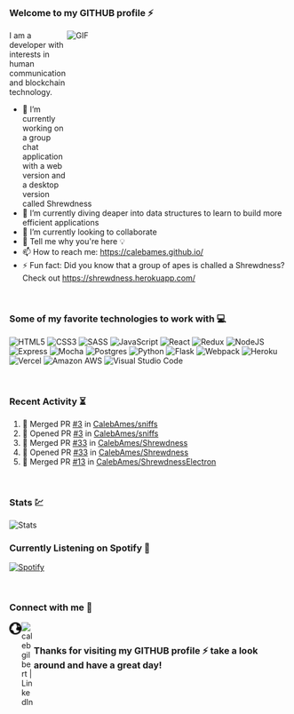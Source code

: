 ### Welcome to my GITHUB profile ⚡️

<img align="right" alt="GIF" src="https://i.pinimg.com/originals/e4/26/70/e426702edf874b181aced1e2fa5c6cde.gif" width="400" height="300">

I am a developer with interests in human communication and blockchain technology.

- 🔭 I’m currently working on a group chat application with a web version and a desktop version called Shrewdness
- 🌱 I’m currently diving deaper into data structures to learn to build more efficient applications
- 👯 I’m currently looking to collaborate
- 💬 Tell me why you're here 💡
- 📫 How to reach me: https://calebames.github.io/
- ⚡ Fun fact: Did you know that a group of apes is challed a Shrewdness? Check out https://shrewdness.herokuapp.com/

<br />

### Some of my favorite technologies to work with 💻

![HTML5](https://img.shields.io/badge/html5-%23E34F26.svg?&style=for-the-badge&logo=html5&logoColor=white)
<img alt="CSS3" src="https://img.shields.io/badge/css3-%231572B6.svg?&style=for-the-badge&logo=css3&logoColor=white"/>
<img alt="SASS" src="https://img.shields.io/badge/SASS-hotpink.svg?&style=for-the-badge&logo=SASS&logoColor=white"/>
<img alt="JavaScript" src="https://img.shields.io/badge/javascript-%23323330.svg?&style=for-the-badge&logo=javascript&logoColor=%23F7DF1E"/>
<img alt="React" src="https://img.shields.io/badge/react-%2320232a.svg?&style=for-the-badge&logo=react&logoColor=%2361DAFB"/>
<img alt="Redux" src="https://img.shields.io/badge/redux-%23593d88.svg?&style=for-the-badge&logo=redux&logoColor=white"/>
<img alt="NodeJS" src="https://img.shields.io/badge/node.js-%2343853D.svg?&style=for-the-badge&logo=node.js&logoColor=white"/>
![Express](https://img.shields.io/badge/Express.js-000000?style=for-the-badge&logo=express&logoColor=white)
<img alt="Mocha" src="https://img.shields.io/badge/-mocha-%238D6748?&style=for-the-badge&logo=mocha&logoColor=white"/>
<img alt="Postgres" src ="https://img.shields.io/badge/postgres-%23316192.svg?&style=for-the-badge&logo=postgresql&logoColor=white"/>
<img alt="Python" src="https://img.shields.io/badge/python-%2314354C.svg?&style=for-the-badge&logo=python&logoColor=white"/>
<img alt="Flask" src="https://img.shields.io/badge/flask-%23000.svg?&style=for-the-badge&logo=flask&logoColor=white"/>
<img alt="Webpack" src="https://img.shields.io/badge/webpack-%238DD6F9.svg?&style=for-the-badge&logo=webpack&logoColor=black" />
<img alt="Heroku" src="https://img.shields.io/badge/heroku-%23430098.svg?&style=for-the-badge&logo=heroku&logoColor=white"/>
<img alt="Vercel" src="https://img.shields.io/badge/vercel-%23000000.svg?&style=for-the-badge&logo=vercel&logoColor=white"/>
![Amazon AWS](https://img.shields.io/badge/Amazon_AWS-232F3E?style=for-the-badge&logo=amazon-aws&logoColor=white)
<img alt="Visual Studio Code" src="https://img.shields.io/badge/VisualStudioCode-0078d7.svg?&style=for-the-badge&logo=visual-studio-code&logoColor=white"/>

<br />

### Recent Activity ⏳

<!--START_SECTION:activity-->
1. 🎉 Merged PR [#3](https://github.com/CalebAmes/sniffs/pull/3) in [CalebAmes/sniffs](https://github.com/CalebAmes/sniffs)
2. 💪 Opened PR [#3](https://github.com/CalebAmes/sniffs/pull/3) in [CalebAmes/sniffs](https://github.com/CalebAmes/sniffs)
3. 🎉 Merged PR [#33](https://github.com/CalebAmes/Shrewdness/pull/33) in [CalebAmes/Shrewdness](https://github.com/CalebAmes/Shrewdness)
4. 💪 Opened PR [#33](https://github.com/CalebAmes/Shrewdness/pull/33) in [CalebAmes/Shrewdness](https://github.com/CalebAmes/Shrewdness)
5. 🎉 Merged PR [#13](https://github.com/CalebAmes/ShrewdnessElectron/pull/13) in [CalebAmes/ShrewdnessElectron](https://github.com/CalebAmes/ShrewdnessElectron)
<!--END_SECTION:activity-->

<br />

### Stats 💹

<img alt="Stats" width="600px" height="200px" src="https://github-readme-stats.vercel.app/api?username=calebames&&show_icons=true&title_color=000000&icon_color=bb2acf&text_color=FE5F55&bg_color=fefefe">

<br />

### Currently Listening on Spotify 🎵

[![Spotify](https://calebames.vercel.app/api/spotify)](https://open.spotify.com/user/214pqxcs7k2cos6kqton5zssa)

<br />

### Connect with me 🤝

[<img align="left" alt="calebames.github.io" width="22px" src="https://raw.githubusercontent.com/iconic/open-iconic/master/svg/globe.svg" />][website]
[<img align="left" alt="caleb gilbert | LinkedIn" width="22px" src="https://cdn.jsdelivr.net/npm/simple-icons@v3/icons/linkedin.svg" />][linkedin]

<br />

### Thanks for visiting my GITHUB profile ⚡️ take a look around and have a great day!

<br />

[website]: https://calebames.github.io/
[linkedin]: https://www.linkedin.com/in/caleb-gilbert-b522ab142/
